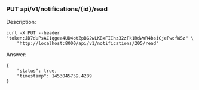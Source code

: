 ### PUT api/v1/notifications/{id}/read

Description: 

```
curl -X PUT --header "token:JD7duPsAC1qgea4UD4otZpBG2wLKBxFIIhz32zFk1RdwWR4bsiCjeFwofWSz" \
    "http://localhost:8000/api/v1/notifications/205/read"
```

Answer:

```
{
	"status": true,
	"timestamp": 1453045759.4289
}
```

